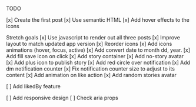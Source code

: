 TODO

[x] Create the first post
[x] Use semantic HTML
[x] Add hover effects to the icons

Stretch goals
[x] Use javascript to render out all three posts
[x] Improve layout to match updated app version
[x] Reorder icons
[x] Add icons animations (hover, focus, active)
[x] Add convert date to month dd, year.
[x] Add fill save icon on click
[x] Add story container
[x] Add no-story avatar
[x] Add plus icon to publish story
[x] Add red circle over notification
[x] Add dm notification counter
[x] Fix notification counter size to adjust to its content
[x] Add animation on like action
[x] Add random stories avatar

[ ] Add likedBy feature

[ ] Add responsive design
[ ] Check aria props

